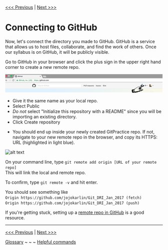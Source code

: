 
[<<< Previous](gitinit.md) | [Next >>>](gitaction.md)

# Connecting to GitHub

Now, let's connect the directory you made to GitHub. GitHub is a service that allows us to host files, collaborate, and find the work of others. Once our syllabus is on GitHub, it will be publicly visible.

Go to GitHub in your browser and click the plus sign in the upper right hand corner to create a new remote repo. 

![You can find the plus sign button to add a repo on the top right of github](images/addrepo.png)

- Give it the same name as your local repo. 
- Select Public 
- *Do not* select "Initialize this repository with a README" since you will be importing an existing directory.
- Click Create repository

[createrepo]: https://github.com/jojokarlin/Git_DRI_Jan_2017/blob/master/images/createrepo.png "select 'new repository' from your dropdown menu"
[createrepo2]: https://github.com/jojokarlin/Git_DRI_Jan_2017/blob/master/images/createrepo2.png "what it should look like when you are creating your repo"

- You should end up inside your newly created GitPractice repo. If not, navigate to your new remote repo in the browser, and copy its HTTPS: URL (highlighted in light blue).

![alt text][github URL]

[github URL]: https://github.com/jojokarlin/Git_DRI_Jan_2017/blob/master/images/github%20URL.png "copy the URL from your browser"

On your command line, type `git remote add origin [URL of your remote repo]`  
This will link the local and remote repo.  

To confirm, type `git remote -v` and hit enter.

You should see something like  
`Origin https://github.com/jojokarlin/Git_DRI_Jan_2017 (fetch)`  
`Origin https://github.com/jojokarlin/Git_DRI_Jan_2017 (push)`

If you're getting stuck, setting up a [remote repo in GitHub](https://help.github.com/articles/adding-an-existing-project-to-github-using-the-command-line/) is a good resource.

---

[<<< Previous](gitinit.md) | [Next >>>](gitaction.md)

[Glossary](glossary.md) ~ ~ ~ [Helpful commands](helpfulcommands.md)
